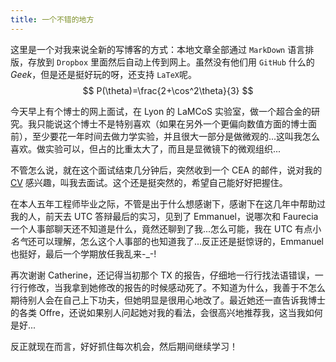 ```yaml
---
title: 一个不错的地方
---
```


这里是一个对我来说全新的写博客的方式：本地文章全部通过 `MarkDown` 语言排版，存放到 `Dropbox` 里面然后自动上传到网上。虽然没有他们用 `GitHub` 什么的 *Geek*，但是还是挺好玩的呀，还支持 `LaTeX`呢。
$$
P(\theta)=\frac{2+\cos^2\theta}{3}
$$

今天早上有个博士的网上面试，在 Lyon 的 LaMCoS 实验室，做一个超合金的研究。我只能说这个博士不是特别喜欢（如果在另外一个更偏向数值方面的博士面前），至少要花一年时间去做力学实验，并且很大一部分是做微观的...这叫我怎么喜欢。做实验可以，但占的比重太大了，而且是显微镜下的微观组织...

不管怎么说，就在这个面试结束几分钟后，突然收到一个 CEA 的邮件，说对我的 [CV](https://dl.dropbox.com/u/4509593/CV/cvfr_tianyili.pdf) 感兴趣，叫我去面试。这个还是挺突然的，希望自己能好好把握住。

在本人五年工程师毕业之际，不管是出于什么想感谢下，感谢下在这几年中帮助过我的人，前天去 UTC 答辩最后的实习，见到了 Emmanuel，说哪次和 Faurecia 一个人事部聊天还不知道是什么，竟然还聊到了我...怎么可能，我在 UTC 有点小*名气*还可以理解，怎么这个人事部的也知道我了...反正还是挺惊讶的，Emmanuel 也挺好，最后一个学期放任我乱来-_-!

再次谢谢 Catherine，还记得当初那个 TX 的报告，仔细地一行行找法语错误，一行行修改，当我拿到她修改的报告的时候感动死了。不知道为什么，我善于不怎么期待别人会在自己上下功夫，但她明显是很用心地改了。最近她还一直告诉我博士的各类 Offre，还说如果别人问起她对我的看法，会很高兴地推荐我，这当我如何是好...

反正就现在而言，好好抓住每次机会，然后期间继续学习！
